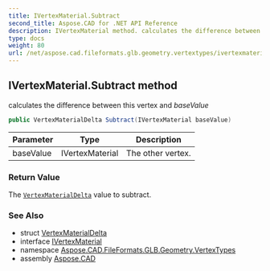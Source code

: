```yaml
---
title: IVertexMaterial.Subtract
second_title: Aspose.CAD for .NET API Reference
description: IVertexMaterial method. calculates the difference between this vertex and baseValue
type: docs
weight: 80
url: /net/aspose.cad.fileformats.glb.geometry.vertextypes/ivertexmaterial/subtract/
---
```

## IVertexMaterial.Subtract method

calculates the difference between this vertex and *baseValue*

```csharp
public VertexMaterialDelta Subtract(IVertexMaterial baseValue)
```

| Parameter | Type | Description |
| --- | --- | --- |
| baseValue | IVertexMaterial | The other vertex. |

### Return Value

The [`VertexMaterialDelta`](../../vertexmaterialdelta/) value to subtract.

### See Also

* struct [VertexMaterialDelta](../../vertexmaterialdelta/)
* interface [IVertexMaterial](../)
* namespace [Aspose.CAD.FileFormats.GLB.Geometry.VertexTypes](../../ivertexmaterial/)
* assembly [Aspose.CAD](../../../)


